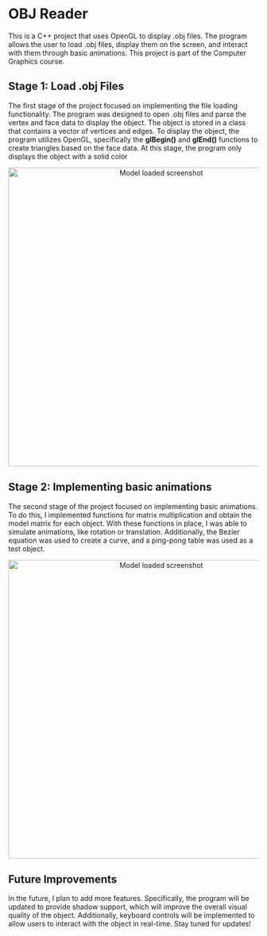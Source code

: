 # OBJ Reader

This is a C++ project that uses OpenGL to display .obj files. The program allows the user to load .obj files, display them on the screen, and interact with them through basic animations. This project is part of the Computer Graphics course.

## Stage 1: Load .obj Files

The first stage of the project focused on implementing the file loading functionality. The program was designed to open .obj files and parse the vertex and face data to display the object. The object is stored in a class that contains a vector of vertices and edges. To display the object, the program utilizes OpenGL, specifically the **glBegin()** and **glEnd()** functions to create triangles based on the face data. At this stage, the program only displays the object with a solid color

<p align="center">
  <img src="https://github.com/RodrigoJC20/OBJ-Reader/blob/main/OBJ_Reader/img/dragon_preview.png" alt="Model loaded screenshot" width="600"/>
</p>

## Stage 2: Implementing basic animations

The second stage of the project focused on implementing basic animations. To do this, I implemented functions for matrix multiplication and obtain the model matrix for each object. With these functions in place, I was able to simulate animations, like rotation or translation. Additionally, the Bezier equation was used to create a curve, and a ping-pong table was used as a test object.

<p align="center">
  <img src="https://github.com/RodrigoJC20/OBJ-Reader/blob/main/OBJ_Reader/img/pingpong.gif" alt="Model loaded screenshot" width="600"/>
</p>

## Future Improvements

In the future, I plan to add more features. Specifically, the program will be updated to provide shadow support, which will improve the overall visual quality of the object. Additionally, keyboard controls will be implemented to allow users to interact with the object in real-time. Stay tuned for updates!
